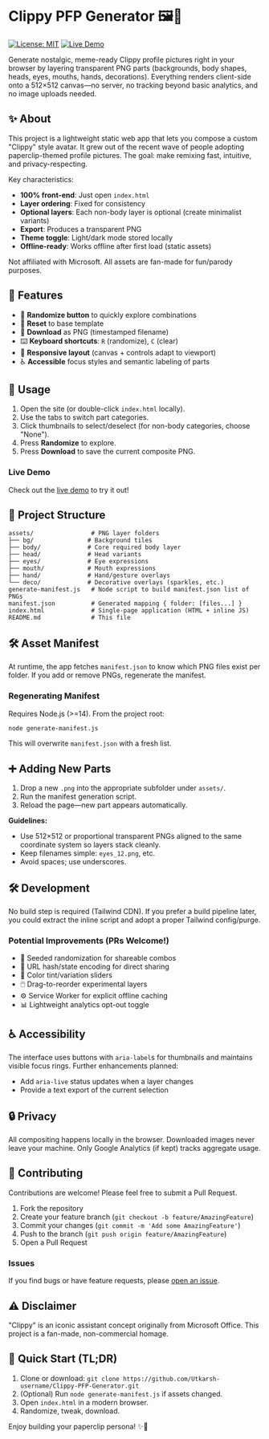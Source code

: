 # Clippy PFP Generator 🖼️📎

[![License: MIT](https://img.shields.io/badge/License-MIT-yellow.svg)](https://opensource.org/licenses/MIT)
[![Live Demo](https://img.shields.io/badge/Demo-Live-blue)](https://Utkarsh-username.github.io/Clippy-PFP-Generator/)

Generate nostalgic, meme-ready Clippy profile pictures right in your browser by layering transparent PNG parts (backgrounds, body shapes, heads, eyes, mouths, hands, decorations). Everything renders client-side onto a 512×512 canvas—no server, no tracking beyond basic analytics, and no image uploads needed.

## ✨ About

This project is a lightweight static web app that lets you compose a custom "Clippy" style avatar. It grew out of the recent wave of people adopting paperclip-themed profile pictures. The goal: make remixing fast, intuitive, and privacy-respecting.

Key characteristics:

- **100% front-end**: Just open `index.html`
- **Layer ordering**: Fixed for consistency
- **Optional layers**: Each non-body layer is optional (create minimalist variants)
- **Export**: Produces a transparent PNG
- **Theme toggle**: Light/dark mode stored locally
- **Offline-ready**: Works offline after first load (static assets)

Not affiliated with Microsoft. All assets are fan-made for fun/parody purposes.

## 🚀 Features

- 🎲 **Randomize button** to quickly explore combinations
- 🔄 **Reset** to base template
- 💾 **Download** as PNG (timestamped filename)
- ⌨️ **Keyboard shortcuts**: `R` (randomize), `C` (clear)
- 📱 **Responsive layout** (canvas + controls adapt to viewport)
- ♿ **Accessible** focus styles and semantic labeling of parts

## 📖 Usage

1. Open the site (or double-click `index.html` locally).
2. Use the tabs to switch part categories.
3. Click thumbnails to select/deselect (for non-body categories, choose "None").
4. Press **Randomize** to explore.
5. Press **Download** to save the current composite PNG.

### Live Demo

Check out the [live demo](https://Utkarsh-username.github.io/Clippy-PFP-Generator/) to try it out!

## 📁 Project Structure

```text
assets/                # PNG layer folders
├── bg/               # Background tiles
├── body/             # Core required body layer
├── head/             # Head variants
├── eyes/             # Eye expressions
├── mouth/            # Mouth expressions
├── hand/             # Hand/gesture overlays
└── deco/             # Decorative overlays (sparkles, etc.)
generate-manifest.js   # Node script to build manifest.json list of PNGs
manifest.json          # Generated mapping { folder: [files...] }
index.html             # Single-page application (HTML + inline JS)
README.md              # This file
```

## 🛠️ Asset Manifest

At runtime, the app fetches `manifest.json` to know which PNG files exist per folder. If you add or remove PNGs, regenerate the manifest.

### Regenerating Manifest

Requires Node.js (>=14). From the project root:

```bash
node generate-manifest.js
```

This will overwrite `manifest.json` with a fresh list.

## ➕ Adding New Parts

1. Drop a new `.png` into the appropriate subfolder under `assets/`.
2. Run the manifest generation script.
3. Reload the page—new part appears automatically.

**Guidelines:**

- Use 512×512 or proportional transparent PNGs aligned to the same coordinate system so layers stack cleanly.
- Keep filenames simple: `eyes_12.png`, etc.
- Avoid spaces; use underscores.

## 🛠️ Development

No build step is required (Tailwind CDN). If you prefer a build pipeline later, you could extract the inline script and adopt a proper Tailwind config/purge.

### Potential Improvements (PRs Welcome!)

- 🌱 Seeded randomization for shareable combos
- 🔗 URL hash/state encoding for direct sharing
- 🎨 Color tint/variation sliders
- 🖱️ Drag-to-reorder experimental layers
- ⚙️ Service Worker for explicit offline caching
- 📊 Lightweight analytics opt-out toggle

## ♿ Accessibility

The interface uses buttons with `aria-label`s for thumbnails and maintains visible focus rings. Further enhancements planned:

- Add `aria-live` status updates when a layer changes
- Provide a text export of the current selection

## 🔒 Privacy

All compositing happens locally in the browser. Downloaded images never leave your machine. Only Google Analytics (if kept) tracks aggregate usage.

## 🤝 Contributing

Contributions are welcome! Please feel free to submit a Pull Request.

1. Fork the repository
2. Create your feature branch (`git checkout -b feature/AmazingFeature`)
3. Commit your changes (`git commit -m 'Add some AmazingFeature'`)
4. Push to the branch (`git push origin feature/AmazingFeature`)
5. Open a Pull Request

### Issues

If you find bugs or have feature requests, please [open an issue](https://github.com/Utkarsh-username/Clippy-PFP-Generator/issues).

## ⚠️ Disclaimer

"Clippy" is an iconic assistant concept originally from Microsoft Office. This project is a fan-made, non-commercial homage.

## 🚀 Quick Start (TL;DR)

1. Clone or download: `git clone https://github.com/Utkarsh-username/Clippy-PFP-Generator.git`
2. (Optional) Run `node generate-manifest.js` if assets changed.
3. Open `index.html` in a modern browser.
4. Randomize, tweak, download.

Enjoy building your paperclip persona! ✨📎
